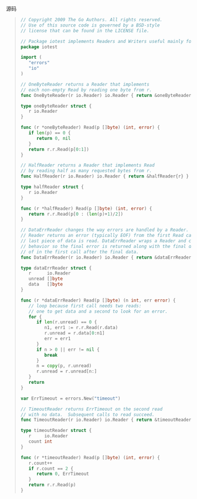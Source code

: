 

源码

> ```Go
> // Copyright 2009 The Go Authors. All rights reserved.
> // Use of this source code is governed by a BSD-style
> // license that can be found in the LICENSE file.
>
> // Package iotest implements Readers and Writers useful mainly for testing.
> package iotest
>
> import (
>    "errors"
>    "io"
> )
>
> // OneByteReader returns a Reader that implements
> // each non-empty Read by reading one byte from r.
> func OneByteReader(r io.Reader) io.Reader { return &oneByteReader{r} }
>
> type oneByteReader struct {
>    r io.Reader
> }
>
> func (r *oneByteReader) Read(p []byte) (int, error) {
>    if len(p) == 0 {
>       return 0, nil
>    }
>    return r.r.Read(p[0:1])
> }
>
> // HalfReader returns a Reader that implements Read
> // by reading half as many requested bytes from r.
> func HalfReader(r io.Reader) io.Reader { return &halfReader{r} }
>
> type halfReader struct {
>    r io.Reader
> }
>
> func (r *halfReader) Read(p []byte) (int, error) {
>    return r.r.Read(p[0 : (len(p)+1)/2])
> }
>
> // DataErrReader changes the way errors are handled by a Reader. Normally, a
> // Reader returns an error (typically EOF) from the first Read call after the
> // last piece of data is read. DataErrReader wraps a Reader and changes its
> // behavior so the final error is returned along with the final data, instead
> // of in the first call after the final data.
> func DataErrReader(r io.Reader) io.Reader { return &dataErrReader{r, nil, make([]byte, 1024)} }
>
> type dataErrReader struct {
>    r      io.Reader
>    unread []byte
>    data   []byte
> }
>
> func (r *dataErrReader) Read(p []byte) (n int, err error) {
>    // loop because first call needs two reads:
>    // one to get data and a second to look for an error.
>    for {
>       if len(r.unread) == 0 {
>          n1, err1 := r.r.Read(r.data)
>          r.unread = r.data[0:n1]
>          err = err1
>       }
>       if n > 0 || err != nil {
>          break
>       }
>       n = copy(p, r.unread)
>       r.unread = r.unread[n:]
>    }
>    return
> }
>
> var ErrTimeout = errors.New("timeout")
>
> // TimeoutReader returns ErrTimeout on the second read
> // with no data.  Subsequent calls to read succeed.
> func TimeoutReader(r io.Reader) io.Reader { return &timeoutReader{r, 0} }
>
> type timeoutReader struct {
>    r     io.Reader
>    count int
> }
>
> func (r *timeoutReader) Read(p []byte) (int, error) {
>    r.count++
>    if r.count == 2 {
>       return 0, ErrTimeout
>    }
>    return r.r.Read(p)
> }
> ```

